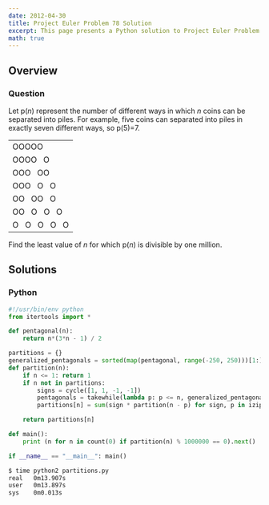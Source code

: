 ```yaml
---
date: 2012-04-30
title: Project Euler Problem 78 Solution
excerpt: This page presents a Python solution to Project Euler Problem 78.
math: true
---
```



## Overview


### Question

<p>Let p(<i>n</i>) represent the number of different ways in which <i>n</i> coins can be separated into piles. For example, five coins can separated into piles in exactly seven different ways, so p(5)=7.</p>
<div style="text-align:center;">
	<table cellspacing="0" cellpadding="10">
		<tbody><tr>
				<td>OOOOO</td>
			</tr>
			<tr>
				<td>OOOO&nbsp; &nbsp;O</td>
			</tr>
			<tr>
				<td>OOO&nbsp; &nbsp;OO</td>
			</tr>
			<tr>
				<td>OOO&nbsp; &nbsp;O&nbsp; &nbsp;O</td>
			</tr>
			<tr>
				<td>OO&nbsp; &nbsp;OO&nbsp; &nbsp;O</td>
			</tr>
			<tr>
				<td>OO&nbsp; &nbsp;O&nbsp; &nbsp;O&nbsp; &nbsp;O</td>
			</tr>
			<tr>
				<td>O&nbsp; &nbsp;O&nbsp; &nbsp;O&nbsp; &nbsp;O&nbsp; &nbsp;O</td>
			</tr>
	</tbody></table>
</div>
<p>Find the least value of <i>n</i> for which p(<i>n</i>) is divisible by one million.</p>







## Solutions

### Python

```python
#!/usr/bin/env python
from itertools import *

def pentagonal(n):
    return n*(3*n - 1) / 2

partitions = {}
generalized_pentagonals = sorted(map(pentagonal, range(-250, 250)))[1:]
def partition(n):
    if n <= 1: return 1
    if n not in partitions:
        signs = cycle([1, 1, -1, -1])
        pentagonals = takewhile(lambda p: p <= n, generalized_pentagonals)
        partitions[n] = sum(sign * partition(n - p) for sign, p in izip(signs, pentagonals))

    return partitions[n]

def main():
    print (n for n in count(0) if partition(n) % 1000000 == 0).next()

if __name__ == "__main__": main()
```


```bash
$ time python2 partitions.py
real   0m13.907s
user   0m13.897s
sys    0m0.013s
```


